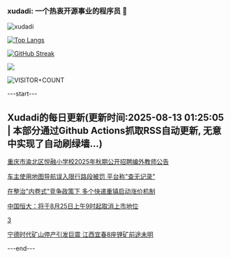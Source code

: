 ### xudadi: 一个热衷开源事业的程序员 👋

![xudadi](https://github-readme-stats-git-masterorgs-github-readme-stats-team.vercel.app/api?username=xudadi)

[![Top Langs](https://github-readme-stats.vercel.app/api/top-langs/?username=xudadi)](https://github.com/anuraghazra/github-readme-stats)

[![GitHub Streak](https://streak-stats.demolab.com?user=xudadi&locale=zh_Hans)](https://git.io/streak-stats)

![](https://raw.githubusercontent.com/xudadi/xudadi/main/assets/github-contribution-grid-snake.svg)

![VISITOR+COUNT](https://komarev.com/ghpvc/?username=xudadi&label=VISITOR+COUNT)


---start---

## Xudadi的每日更新(更新时间:2025-08-13 01:25:05 | 本部分通过Github Actions抓取RSS自动更新, 无意中实现了自动刷绿墙...)

[重庆市渝北区悦融小学校2025年秋期公开招聘编外教师公告](https://www.gongkaoleida.com/article/2563110)

[车主使用地图导航误入限行路段被罚 平台称"查无记录"](https://m.163.com/news/article/K6PLI0L105345ARG.html)

[在整治"内卷式"竞争政策下 多个快递重镇启动涨价机制](https://m.163.com/news/article/K6P6A1FS0514BE2Q.html)

[中国恒大：将于8月25日上午9时起取消上市地位](https://m.163.com/news/article/K6PKP12N0001899O.html)

[3](https://m.163.com/touch/news/sub/domestic)

[宁德时代矿山停产引发巨震 江西宜春8座锂矿前途未明](https://m.163.com/news/article/K6PJ4TFK0512D03F.html)

---end---
